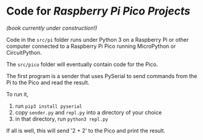 # Code for *Raspberry Pi Pico Projects*
*(book currently under construction!)*

Code in the `src/pi` folder runs under Python 3 on a Raspberry Pi or other computer connected to a 
Raspberry Pi Pico running MicroPython or CircuitPython.

The `src/pico` folder will eventually contain code for the Pico.

The first program is a sender that uses PySerial to send commands from the Pi to the Pico and read the result.

To run it,
1. run `pip3 install pyserial`
1. copy `sender.py` and `repl.py` into a directory of your choice
1. in that directory, run `python3 repl.py`

If all is well, this will send '2 + 2' to the Pico and print the result.
